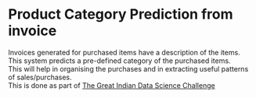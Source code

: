 # Product Category Prediction from invoice <br>

Invoices generated for purchased items have a description of the items. This system predicts a pre-defined category of the purchased items.<br>
This will help in organising the purchases and in extracting useful patterns of sales/purchases. <br>
This is done as part of [The Great Indian Data Science Challenge](https://www.hackerearth.com/challenges/hiring/the-great-indian-data-scientist-hiring-challenge-2019/)

